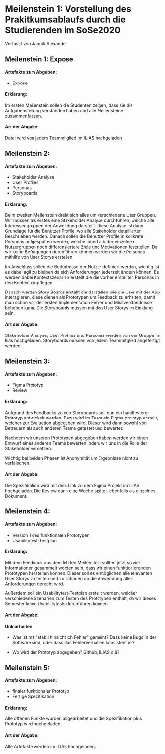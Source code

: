 # Meilenstein 1: Vorstellung des Prakitkumsablaufs durch die Studierenden im SoSe2020

Verfasst von Jannik Alexander

## Meilenstein 1: Expose


#### Artefakte zum Abgeben:

- Expose

#### Erklärung:

Im ersten Meilenstein sollen die Studenten zeigen, dass sie die Aufgabenstellung verstanden
haben und alle Meilensteine zusammenfassen.

#### Art der Abgabe:

Datei wird von jedem Teammitglied im ILIAS hochgeladen

## Meilenstein 2:


#### Artefakte zum Abgeben:

- Stakeholder Analyse
- User Profiles
- Personas
- Storyboards

#### Erklärung:

Beim zweiten Meilenstein dreht sich alles um verschiedene
User Gruppen. Wir müssen als erstes eine Stakeholder Analyse
durchführen, welche alle Interessengruppen der Anwendung 
darstellt. Diese Analyse ist dann Grundlage für die Benutzer 
Profile, wo alle Stakeholder detaillierter Beschrieben werden.
Danach sollen die Benutzer Profile in konkrete Personas 
aufgespalten werden, welche innerhalb der einzelnen 
Nutzergruppen noch differenziertere Ziele und Motivationen 
feststellen. Da wir keine Befragungen durchführen können werden 
wir die Personas mithilfe von User Storys erstellen.

Im Anschluss sollen die Bedürfnisse der Nutzer definiert werden,
wichtig ist es dabei agil zu bleiben da sich Anforderungen 
jederzeit ändern können. Es werden dabei Kontextszenarien 
erstellt die die vorher erstellten Personas in den Kontext 
einpflegen.

Danach werden Story Boards erstellt die darstellen wie die 
User mit der App interagieren, diese dienen als Prototypen 
um Feedback zu erhalten, damit man schon vor der ersten 
Implementation Fehler und Missverständnisse beheben kann. 
Die Storyboards müssen mit den User Storys im Einklang sein.

#### Art der Abgabe:

Stakeholder Analyse, User
Profiles und Personas werden von
der Gruppe im Ilias hochgeladen.
Storyboards müssen von jedem Teammitglied angefertigt werden.

## Meilenstein 3: 


#### Artefakte zum Abgeben:

- Figma Prototyp
- Review

#### Erklärung:

Aufgrund des Feedbacks zu den Storyboards soll nun ein
handfesterer Prototyp entwickelt werden.
Dazu wird im Team ein Figma prototyp erstellt, welcher
zur Evaluation abgegeben wird. Dieser wird dann sowohl
von Betreuern als auch anderen Teams getestet und bewertet.

Nachdem wir unseren Prototypen abgegeben haben werden
wir einen Entwurf eines anderen Teams bewerten indem wir
uns in die Rolle der Stakeholder versetzen.

Wichtig bei beiden Phasen ist Anonymität um Ergebnisse
nicht zu verfälschen.

#### Art der Abgabe:

Die Spezifikation wird mit dem Link zu dem Figma Projekt
im ILIAS hochgeladen.
Die Review dann eine Woche später. ebenfalls als einzelnes
Dokument.

## Meilenstein 4: 


#### Artefakte zum Abgeben:

- Version 1 des funktionalen Prototypen
- Usabilitytest-Testplan

#### Erklärung:

Mit dem Feedback aus dem letzten Meilenstein sollten jetzt
so viel Informationen gesammelt worden sein, dass wir
einen funktionierenden Prototypen herstellen können.
Dieser soll es ermöglichen alle relevanten User Storys
zu testen und zu schauen ob die Anwendung allen
Anforderungen gerecht wird.

Außerdem soll ein Usabilitytest-Testplan erstellt werden, welcher
verschiedene Szenarien zum Testen des Prototypen enthält,
da wir dieses Semester keine Usabilitytests durchführen
können.


#### Art der Abgabe:

#### Unklarheiten:

- Was ist mit "stabil hinsichtlich Fehler" gemeint? Dass
keine Bugs in der Software sind, oder dass das Fehlerverhalten
konsistent ist?

- Wo wird der Prototyp abgegeben? Github, ILIAS o.ä?

## Meilenstein 5: 


#### Artefakte zum Abgeben:

- finaler funktionaler Prototyp
- Fertige Spezifikation


#### Erklärung:

Alle offenen Punkte wurden abgearbeitet und die Spezifikation plus
Prototyp wird hochgeladen.


#### Art der Abgabe:

Alle Artefakte werden im ILIAS hochgeladen.
